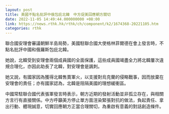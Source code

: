 ```yaml
---
layout: post
title: 美國不點名批評中俄包庇北韓　中方促美回應朝方關切
date: 2022-11-05 14:49:44.000000000 +08:00
link: https://news.rthk.hk/rthk/ch/component/k2/1674368-20221105.htm
categories: rthk
---
```


聯合國安理會審議朝鮮半島局勢，美國駐聯合國大使格林菲爾德在會上發言時，不點名批評中國和俄羅斯包庇北韓。

她說，北韓受到安理會兩個成員國的全面保護，這些成員國竭盡全力將北韓屢次違規合理化，亦因此助長了北韓，對安理會是諷刺。

她又說，有國家因為獲得北韓售賣軍火，以支援對烏克蘭的侵略戰事，因而放棄在安理會的責任；亦有國家認為，北韓是阻隔美國的理想緩衝區。

中國常駐聯合國代表張軍發言時表示，朝方近期的發射活動並非孤立存在，與相關方言行有直接關係。中方呼籲美方停止單方面渲染緊張對抗的做法，負起責任、拿出行動、體現誠意，切實回應朝方正當合理關切，為重啟有意義的對話創造條件。
